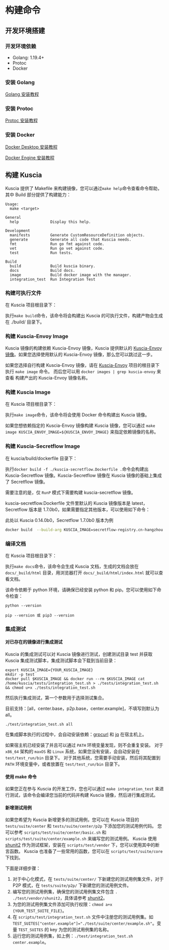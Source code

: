 # 构建命令

## 开发环境搭建

### 开发环境依赖

* Golang: 1.19.4+
* Protoc
* Docker

### 安装 Golang

[Golang 安装教程](https://go.dev/doc/install)

### 安装 Protoc

[Protoc 安装教程](https://github.com/protocolbuffers/protobuf/blob/main/README.md#protobuf-compiler-installation)

### 安装 Docker

[Docker Desktop 安装教程](https://docs.docker.com/desktop/)

[Docker Engine 安装教程](https://docs.docker.com/engine/install/)

## 构建 Kuscia

Kuscia 提供了 Makefile 来构建镜像，您可以通过`make help`命令查看命令帮助，其中 Build 部分提供了构建能力：

```shell
Usage:
  make <target>

General
  help              Display this help.

Development
  manifests         Generate CustomResourceDefinition objects.
  generate          Generate all code that Kuscia needs.
  fmt               Run go fmt against code.
  vet               Run go vet against code.
  test              Run tests.

Build
  build             Build kuscia binary.
  docs              Build docs.
  image             Build docker image with the manager.
  integration_test  Run Integration Test
```

### 构建可执行文件

在 Kuscia 项目根目录下：

执行`make build`命令，该命令将会构建出 Kuscia 的可执行文件，构建产物会生成在 ./build/ 目录下。

### 构建 Kuscia-Envoy Image

Kuscia 镜像的构建依赖 Kuscia-Envoy 镜像，Kuscia 提供默认的 [Kuscia-Envoy 镜像](https://hub.docker.com/r/secretflow/kuscia-envoy/tags)。如果您选择使用默认的 Kuscia-Envoy 镜像，那么您可以跳过这一步。

如果您选择自行构建 Kuscia-Envoy 镜像，请在 [Kuscia-Envoy](https://github.com/secretflow/kuscia-envoy) 项目的根目录下执行 `make image` 命令。 而后您可以用 `docker images | grep kuscia-envoy` 来查看
构建产出的 Kuscia-Envoy 镜像名称。

### 构建 Kuscia Image

在 Kuscia 项目根目录下：

执行`make image`命令，该命令将会使用 Docker 命令构建出 Kuscia 镜像。

如果您想依赖指定的 Kuscia-Envoy 镜像构建 Kuscia 镜像，您可以通过 `make image KUSCIA_ENVOY_IMAGE=${KUSCIA_ENVOY_IMAGE}` 来指定依赖镜像的名称。

### 构建 Kuscia-Secretflow Image

在 kuscia/build/dockerfile 目录下：

执行`docker build -f ./kuscia-secretflow.Dockerfile .`命令会构建出 Kuscia-Secretflow 镜像。Kuscia-Secretflow 镜像在 Kuscia 镜像的基础上集成了 Secretflow 镜像。

需要注意的是，仅 `RunP` 模式下需要构建 kuscia-secretflow 镜像。

kuscia-secretflow.Dockerfile 文件里默认的 Kuscia 镜像版本是 latest，Secretflow 版本是 1.7.0b0，如果需要指定其他版本，可以使用如下命令：

此处以 Kuscia 0.14.0b0，Secretflow 1.7.0b0 版本为例

```bash
docker build  --build-arg KUSCIA_IMAGE=secretflow-registry.cn-hangzhou.cr.aliyuncs.com/secretflow/kuscia:0.14.0b0  --build-arg  SF_VERSION=1.7.0b0 -f ./kuscia-secretflow.Dockerfile .
```

### 编译文档

在 Kuscia 项目根目录下：

执行`make docs`命令，该命令会生成 Kuscia 文档，生成的文档会放在 `docs/_build/html` 目录，用浏览器打开 `docs/_build/html/index.html` 就可以查看文档。

该命令依赖于 python 环境，请确保已经安装 python 和 pip。您可以使用如下命令检查：

```shell
python --version

pip --version 或 pip3 --version
```

### 集成测试

#### 对已存在的镜像进行集成测试

Kuscia 的集成测试可以对 Kuscia 镜像进行测试，创建测试目录 test 并获取 Kuscia 集成测试脚本，集成测试脚本会下载到当前目录：

```shell
export KUSCIA_IMAGE={YOUR_KUSCIA_IMAGE}
mkdir -p test
docker pull $KUSCIA_IMAGE && docker run --rm $KUSCIA_IMAGE cat /home/kuscia/tests/integration_test.sh > ./tests/integration_test.sh && chmod u+x ./tests/integration_test.sh
```

然后执行集成测试，第一个参数用于选择测试集合。

目前支持：\[all，center.base，p2p.base，center.example\]，不填写则默认为 all。

```shell
./test/integration_test.sh all
```

在集成脚本执行的过程中，会自动安装依赖：[grpcurl](https://github.com/fullstorydev/grpcurl/releases) 和 [jq](https://jqlang.github.io/jq/download/) 在宿主机上。

如果宿主机已经安装了并且可以通过 `PATH` 环境变量发现，则不会重复安装。 对于 `x86_64` 架构的 `maxOS` 和 `Linux` 系统，如果您没有安装，会自动安装在 `test/test_run/bin` 目录下。
对于其他系统，您需要手动安装，然后将其配置到 `PATH` 环境变量中，或者放置在 `test/test_run/bin` 目录下。

#### 使用 make 命令

如果您正在参与 Kuscia 的开发工作，您也可以通过 `make integration_test` 来进行测试，该命令会编译您当前的代码并构建 Kuscia 镜像，然后进行集成测试。

#### 新增测试用例

如果您希望为 Kuscia 新增更多的测试用例，您可以在 Kuscia 项目的 `tests/suite/center` 和 `tests/suite/center/p2p` 下添加您的测试用例代码。
您可以参考 `scripts/test/suite/center/basic.sh` 和 `scripts/test/suite/center/example.sh` 来编写您的测试用例。
Kuscia 使用 [shunit2](https://github.com/kward/shunit2) 作为测试框架，安装在 `scripts/test/vendor` 下，您可以使用其中的断言函数。
Kuscia 也准备了一些常用的函数，您可以在 `scripts/test/suite/core` 下找到。

下面是详细步骤：

1. 对于中心化模式，在 `tests/suite/center/` 下新建您的测试用例集文件，对于 P2P 模式，在 `tests/suite/p2p/` 下新建您的测试用例文件。
2. 编写您的测试用例集，确保您的测试用例集文件包含 `. ./test/vendor/shunit2`，具体请参考 [shunit2](https://github.com/kward/shunit2)。
3. 为您的测试用例集文件添加可执行权限：`chmod a+x {YOUR_TEST_SUITE_FILE}`。
4. 在 `scripts/test/integration_test.sh` 文件中注册您的测试用例集。如 `TEST_SUITES["center.example"]="./test/suite/center/example.sh"`。变量 `TEST_SUITES` 的 key 为您的测试用例集的名称。
5. 运行您的测试用例集，如上例：`./test/integration_test.sh center.example`。

